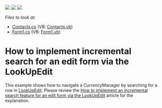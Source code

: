 <!-- default badges list -->
![](https://img.shields.io/endpoint?url=https://codecentral.devexpress.com/api/v1/VersionRange/128621248/13.1.4%2B)
[![](https://img.shields.io/badge/Open_in_DevExpress_Support_Center-FF7200?style=flat-square&logo=DevExpress&logoColor=white)](https://supportcenter.devexpress.com/ticket/details/E707)
[![](https://img.shields.io/badge/📖_How_to_use_DevExpress_Examples-e9f6fc?style=flat-square)](https://docs.devexpress.com/GeneralInformation/403183)
<!-- default badges end -->
<!-- default file list -->
*Files to look at*:

* [Contacts.cs](./CS/Contacts.cs) (VB: [Contacts.vb](./VB/Contacts.vb))
* [Form1.cs](./CS/Form1.cs) (VB: [Form1.vb](./VB/Form1.vb))
<!-- default file list end -->
# How to implement incremental search for an edit form via the LookUpEdit


<p>This example shows how to navigate a CurrencyManager by searching for a row in <a href="http://documentation.devexpress.com/#WindowsForms/clsDevExpressXtraEditorsLookUpEdittopic">LookUpEdit</a>. Please review the <a href="https://www.devexpress.com/Support/Center/p/A2935">How to implement an incremental search feature for an edit form via the LookUpEdit</a> article for the explanation.</p>

<br/>


